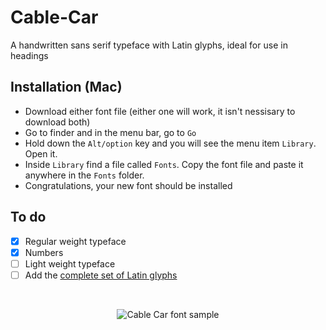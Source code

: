 # Cable-Car
A handwritten sans serif typeface with Latin glyphs, ideal for use in headings 

## Installation (Mac) 
* Download either font file (either one will work, it isn't nessisary to download both) 
* Go to finder and in the menu bar, go to `Go`
* Hold down the `Alt/option` key and you will see the menu item `Library`. Open it. 
* Inside `Library` find a file called `Fonts`. Copy the font file and paste it anywhere in the `Fonts` folder. 
* Congratulations, your new font should be installed 

## To do 
- [x] Regular weight typeface
- [x] Numbers
- [ ] Light weight typeface
- [ ] Add the <a href="https://github.com/googlefonts/tools/blob/master/encodings/latin_unique-glyphs.nam">complete set of Latin glyphs</a>

<br>

<p align="center">
<img src="http://i65.tinypic.com/2e4gqd4.png" border="0" alt="Cable Car font sample">
</p>
